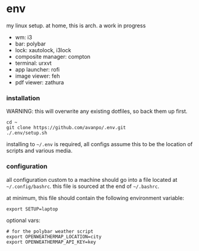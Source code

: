 # env

my linux setup. at home, this is arch. a work in progress

* wm: i3
* bar: polybar
* lock: xautolock, i3lock
* composite manager: compton
* terminal: urxvt
* app launcher: rofi
* image viewer: feh
* pdf viewer: zathura

### installation

WARNING: this will overwrite any existing dotfiles, so back them up first.

```shell
cd ~
git clone https://github.com/avanpo/.env.git
./.env/setup.sh
```

installing to `~/.env` is required, all configs assume this to be the location of scripts and various media.

### configuration

all configuration custom to a machine should go into a file located at `~/.config/bashrc`. this file is sourced at the end of `~/.bashrc`.

at minimum, this file should contain the following environment variable:

```
export SETUP=laptop
```

optional vars:

```
# for the polybar weather script
export OPENWEATHERMAP_LOCATION=city
export OPENWEATHERMAP_API_KEY=key
```
